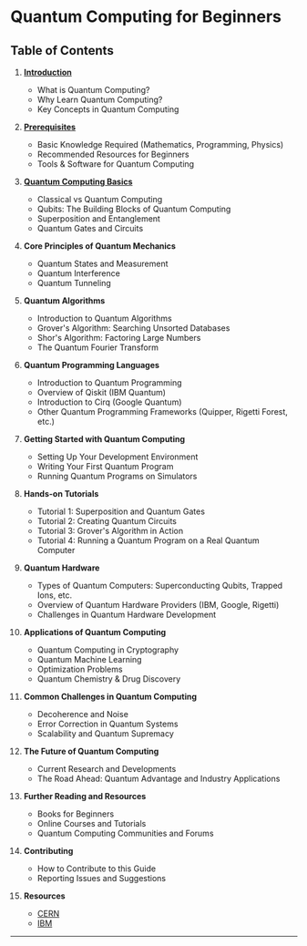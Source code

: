 # **Quantum Computing for Beginners**

## Table of Contents

1. **[Introduction](01_introduction)**
   - What is Quantum Computing?
   - Why Learn Quantum Computing?
   - Key Concepts in Quantum Computing

2. **[Prerequisites](02_prerequisites)**
   - Basic Knowledge Required (Mathematics, Programming, Physics)
   - Recommended Resources for Beginners
   - Tools & Software for Quantum Computing

3. **[Quantum Computing Basics](<Beginners guide Practical Quantum Computing with IBM Qiskit>)**
   - Classical vs Quantum Computing
   - Qubits: The Building Blocks of Quantum Computing
   - Superposition and Entanglement
   - Quantum Gates and Circuits

4. **Core Principles of Quantum Mechanics**
   - Quantum States and Measurement
   - Quantum Interference
   - Quantum Tunneling

5. **Quantum Algorithms**
   - Introduction to Quantum Algorithms
   - Grover's Algorithm: Searching Unsorted Databases
   - Shor's Algorithm: Factoring Large Numbers
   - The Quantum Fourier Transform

6. **Quantum Programming Languages**
   - Introduction to Quantum Programming
   - Overview of Qiskit (IBM Quantum)
   - Introduction to Cirq (Google Quantum)
   - Other Quantum Programming Frameworks (Quipper, Rigetti Forest, etc.)

7. **Getting Started with Quantum Computing**
   - Setting Up Your Development Environment
   - Writing Your First Quantum Program
   - Running Quantum Programs on Simulators

8. **Hands-on Tutorials**
   - Tutorial 1: Superposition and Quantum Gates
   - Tutorial 2: Creating Quantum Circuits
   - Tutorial 3: Grover's Algorithm in Action
   - Tutorial 4: Running a Quantum Program on a Real Quantum Computer

9. **Quantum Hardware**
   - Types of Quantum Computers: Superconducting Qubits, Trapped Ions, etc.
   - Overview of Quantum Hardware Providers (IBM, Google, Rigetti)
   - Challenges in Quantum Hardware Development

10. **Applications of Quantum Computing**
    - Quantum Computing in Cryptography
    - Quantum Machine Learning
    - Optimization Problems
    - Quantum Chemistry & Drug Discovery

11. **Common Challenges in Quantum Computing**
    - Decoherence and Noise
    - Error Correction in Quantum Systems
    - Scalability and Quantum Supremacy

12. **The Future of Quantum Computing**
    - Current Research and Developments
    - The Road Ahead: Quantum Advantage and Industry Applications

13. **Further Reading and Resources**
    - Books for Beginners
    - Online Courses and Tutorials
    - Quantum Computing Communities and Forums

14. **Contributing**
    - How to Contribute to this Guide
    - Reporting Issues and Suggestions

15. **Resources**
    - [CERN](https://github.com/aryashah2k/Quantum-Computing-Collection-Of-Resources/tree/main/CERN%20-%20Practical%20Introduction%20To%20Quantum%20Computing)
    - [IBM](https://learning.quantum.ibm.com/course/quantum-computing-in-practice/introduction)

---
